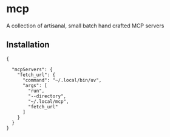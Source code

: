 # mcp
A collection of artisanal, small batch hand crafted MCP servers

## Installation

```
{

  "mcpServers": {
    "fetch_url": {
      "command": "~/.local/bin/uv",
      "args": [
        "run",
        "--directory",
        "~/.local/mcp",
        "fetch_url"
      ]
    }
  }
}
```